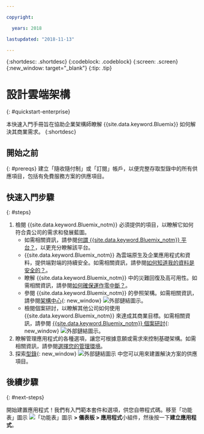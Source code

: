 ```yaml
---

copyright:

  years: 2018

lastupdated: "2018-11-13"

---
```


{:shortdesc: .shortdesc}
{:codeblock: .codeblock}
{:screen: .screen}
{:new_window: target="_blank"}
{:tip: .tip}

# 設計雲端架構
{: #quickstart-enterprise}

本快速入門手冊旨在協助企業架構師瞭解 {{site.data.keyword.Bluemix}} 如何解決其商業需求。
{:shortdesc}

## 開始之前
{: #prereqs}
建立「隨收隨付制」或「訂閱」帳戶，以便完整存取型錄中的所有供應項目，包括有免費服務方案的供應項目。 

## 快速入門步驟
{: #steps}

1. 檢閱 {{site.data.keyword.Bluemix_notm}} 必須提供的項目，以瞭解它如何符合貴公司的需求和發展藍圖。 
    * 如需相關資訊，請參閱[何謂 {{site.data.keyword.Bluemix_notm}} 平台？](/docs/overview/ibm-cloud.html)，以更充分瞭解該平台。
    * {{site.data.keyword.Bluemix_notm}} 為雲端原生及企業應用程式和資料，提供端對端的持續安全。如需相關資訊，請參閱[如何知道我的資料是安全的？](/docs/overview/security.html)。 
    * 瞭解 {{site.data.keyword.Bluemix_notm}} 中的災難回復及高可用性。如需相關資訊，請參閱[如何確保運作零中斷？](/docs/overview/zero_downtime.html#zero-downtime)。
    * 參閱 {{site.data.keyword.Bluemix_notm}} 的參照架構。如需相關資訊，請參閱[架構中心](https://www.ibm.com/cloud/garage/architectures){: new_window} ![外部鏈結圖示](../icons/launch-glyph.svg)。 
    * 檢閱個案研討，以瞭解其他公司如何使用 {{site.data.keyword.Bluemix_notm}} 來達成其商業目標。如需相關資訊，請參閱 [{{site.data.keyword.Bluemix_notm}} 個案研討](https://www.ibm.com/cloud-computing/bluemix/case-studies){: new_window} ![外部鏈結圖示](../icons/launch-glyph.svg)。 
2. 瞭解管理應用程式的各種選項，讓您可根據意願或需求來控制基礎架構。如需相關資訊，請參閱[選擇您的管理環境](/docs/overview/ibm-cloud-platform.html#choose-compute)。
3. 探索[型錄](https://console.cloud.ibm.com/catalog){: new_window} ![外部鏈結圖示](../icons/launch-glyph.svg) 中您可以用來建置解決方案的供應項目。

## 後續步驟
{: #next-steps}

開始建置應用程式！我們有入門範本套件和選項，供您自帶程式碼。移至「功能表」圖示 ![「功能表」圖示](../icons/icon_hamburger.svg) **> 儀表板 > 應用程式**小組件，然後按一下**建立應用程式**。

